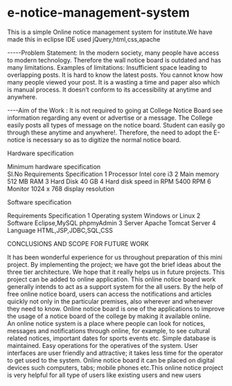 # e-notice-management-system
This is a simple Online notice management system for institute.We have made this in eclipse IDE used jQuery,html,css,apache

-----Problem Statement: 
In the modern society, many people have access to modern technology.  Therefore the wall notice board is outdated and has many limitations.
Examples of limitations: Insufficient space leading to overlapping posts. It is hard to know the latest posts. You cannot know how many
people viewed your post. It is a wasting a time and paper also which is manual process. It doesn’t conform to its accessibility at anytime
and anywhere. 
 
----Aim of the Work :
It is not required to going at College Notice Board see information regarding any event or advertise or a message. The College easily posts
all types of message on the notice board. Student can easily go through these anytime and anywhere!.  Therefore, the need to adopt  the 
E-notice is necessary so as to digitize the normal notice board.


 Hardware specification 
 
Minimum hardware specification  
Sl.No Requirements  Specification 
1 Processor Intel core i3 
2 Main memory 512 MB RAM 
3 Hard Disk 40 GB 
4 Hard disk speed in RPM 5400 RPM 6 Monitor 1024 x 768 display resolution 
 
 
 
Software specification 
  
Requirements  Specification 
1 Operating system  Windows or Linux 
2 Software  Eclipse,MySQL phpmyAdmin 
3 Server  Apache Tomcat Server 
4 Language  HTML,JSP,JDBC,SQL,CSS 



CONCLUSIONS AND SCOPE FOR FUTURE WORK 
 
It has been wonderful experience for us throughout preparation of this mini project. By implementing the project; we have got the brief
ideas about the three tier architecture. We hope that it really helps us in future projects. This project can be added to online 
application.   This online notice board work generally intends to act as a support system for the all users. By the help of free online
notice board, users can access the notifications and articles quickly not only in the particular premises, also wherever and whenever
they need to know. Online notice board is one of the applications to improve the usage of a notice board of the college by making it 
available online.  
An online notice system is a place where people can look for notices, messages and notifications through online, for example, to see 
cultural related notices, important dates for sports events etc. Simple database is maintained.  Easy operations for the operatives of 
the system. User interfaces are user friendly and attractive; it takes less time for the operator to get used to the system. Online
notice board it can be placed on digital devices such computers, tabs; mobile phones etc.This online notice project is very helpful for
all type of users like existing users and new users 
 
 
